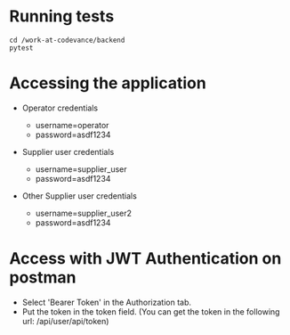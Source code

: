 # Running tests

```
cd /work-at-codevance/backend
pytest
```

# Accessing the application
* Operator credentials
  - username=operator
  - password=asdf1234

* Supplier user credentials
  - username=supplier_user
  - password=asdf1234

* Other Supplier user credentials
  - username=supplier_user2
  - password=asdf1234

# Access with JWT Authentication on postman
* Select 'Bearer Token' in the Authorization tab.
* Put the token in the token field. (You can get the token in the following url: /api/user/api/token)

